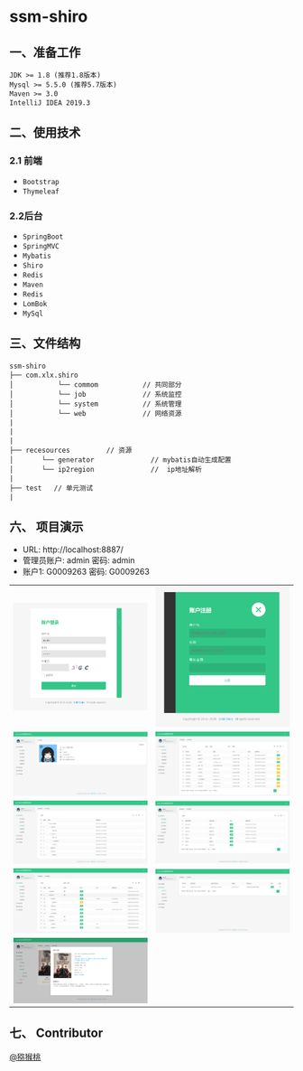 # ssm-shiro
## 一、准备工作
```
JDK >= 1.8 (推荐1.8版本)
Mysql >= 5.5.0 (推荐5.7版本)
Maven >= 3.0
IntelliJ IDEA 2019.3
```
## 二、使用技术
### 2.1 前端
+ `Bootstrap`
+ `Thymeleaf`
### 2.2后台
+ `SpringBoot`
+ `SpringMVC`
+ `Mybatis`
+ `Shiro`
+ `Redis`
+ `Maven`
+ `Redis`
+ `LomBok`
+ `MySql`

## 三、文件结构
```
ssm-shiro
├── com.xlx.shiro
│       	└── commom           // 共同部分         
│       	└── job              // 系统监控      
│       	└── system           // 系统管理     
│       	└── web              // 网络资源         
|
|
|
├── recesources         // 资源
│       └── generator              // mybatis自动生成配置
│       └── ip2region              //  ip地址解析
|
├── test   // 单元测试
|
```


## 六、 项目演示

+ URL: http://localhost:8887/ 
+ 管理员账户: admin  密码: admin
+ 账户1: G0009263 密码: G0009263
<table>
<tr>
  <td><img src="./doc/images/login.png" title="登录" ></td>
  <td><img src="./doc/images/register.png" title="注册"></td>
</tr>
<tr>
  <td><img src="./doc/images/index.png" title="首页"></td>
  <td><img src="./doc/images/user.png" title="用户管理"></td>
</tr>
<tr>
  <td><img src="./doc/images/dept.png" title="部门管理"></td>
  <td><img src="./doc/images/role.png" title="角色管理"></td>
</tr>
<tr>
  <td><img src="./doc/images/menu.png" title="菜单管理"></td>
  <td><img src="./doc/images/online.png" title="在线用户"></td>
</tr>
<tr>
  <td><img src="./doc/images/movie.png" title="热评电影"></td>
  <td></td>
</tr>
</table>

## 七、 Contributor
[@猕猴桃](https://github.com/XielinX)
